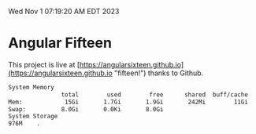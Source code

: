 Wed Nov  1 07:19:20 AM EDT 2023

# Angular Fifteen


This project is live at [https://angularsixteen.github.io](https://angularsixteen.github.io "fifteen!") thanks to Github.

```bash
System Memory
               total        used        free      shared  buff/cache   available
Mem:            15Gi       1.7Gi       1.9Gi       242Mi        11Gi        12Gi
Swap:          8.0Gi       0.0Ki       8.0Gi
System Storage
976M	.
```

